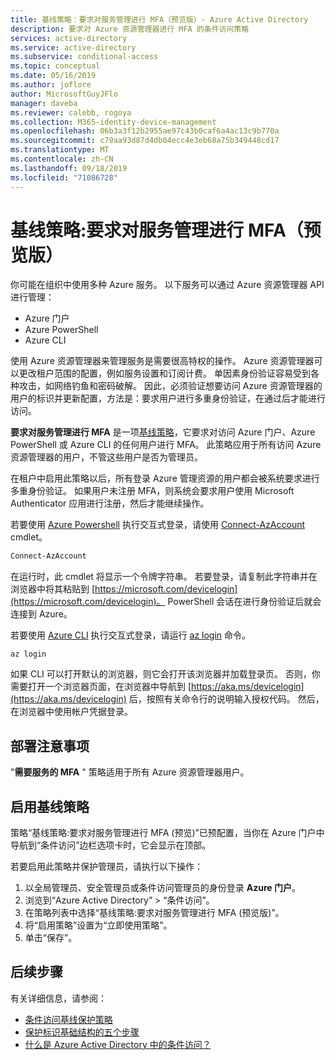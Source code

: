 ```yaml
---
title: 基线策略：要求对服务管理进行 MFA（预览版）- Azure Active Directory
description: 要求对 Azure 资源管理器进行 MFA 的条件访问策略
services: active-directory
ms.service: active-directory
ms.subservice: conditional-access
ms.topic: conceptual
ms.date: 05/16/2019
ms.author: joflore
author: MicrosoftGuyJFlo
manager: daveba
ms.reviewer: calebb, rogoya
ms.collection: M365-identity-device-management
ms.openlocfilehash: 06b3a3f12b2955ae97c43b0caf6a4ac13c9b770a
ms.sourcegitcommit: c79aa93d87d4db04ecc4e3eb68a75b349448cd17
ms.translationtype: MT
ms.contentlocale: zh-CN
ms.lasthandoff: 09/18/2019
ms.locfileid: "71086728"
---
```

# <a name="baseline-policy-require-mfa-for-service-management-preview"></a>基线策略:要求对服务管理进行 MFA（预览版）

你可能在组织中使用多种 Azure 服务。 以下服务可以通过 Azure 资源管理器 API 进行管理：

* Azure 门户
* Azure PowerShell
* Azure CLI

使用 Azure 资源管理器来管理服务是需要很高特权的操作。 Azure 资源管理器可以更改租户范围的配置，例如服务设置和订阅计费。 单因素身份验证容易受到各种攻击，如网络钓鱼和密码破解。 因此，必须验证想要访问 Azure 资源管理器的用户的标识并更新配置，方法是：要求用户进行多重身份验证，在通过后才能进行访问。

**要求对服务管理进行 MFA** 是一项[基线策略](concept-baseline-protection.md)，它要求对访问 Azure 门户、Azure PowerShell 或 Azure CLI 的任何用户进行 MFA。 此策略应用于所有访问 Azure 资源管理器的用户，不管这些用户是否为管理员。

在租户中启用此策略以后，所有登录 Azure 管理资源的用户都会被系统要求进行多重身份验证。 如果用户未注册 MFA，则系统会要求用户使用 Microsoft Authenticator 应用进行注册，然后才能继续操作。

若要使用 [Azure Powershell](https://docs.microsoft.com/powershell/azure/authenticate-azureps) 执行交互式登录，请使用 [Connect-AzAccount](https://docs.microsoft.com/powershell/module/az.accounts/connect-azaccount) cmdlet。

```PowerShell
Connect-AzAccount
```

在运行时，此 cmdlet 将显示一个令牌字符串。 若要登录，请复制此字符串并在浏览器中将其粘贴到 [https://microsoft.com/devicelogin](https://microsoft.com/devicelogin)。 PowerShell 会话在进行身份验证后就会连接到 Azure。

若要使用 [Azure CLI](https://docs.microsoft.com/cli/azure/authenticate-azure-cli?view=azure-cli-latest) 执行交互式登录，请运行 [az login](https://docs.microsoft.com/cli/azure/reference-index?view=azure-cli-latest#az-login) 命令。

```azurecli
az login
```

如果 CLI 可以打开默认的浏览器，则它会打开该浏览器并加载登录页。 否则，你需要打开一个浏览器页面，在浏览器中导航到 [https://aka.ms/devicelogin](https://aka.ms/devicelogin) 后，按照有关命令行的说明输入授权代码。 然后，在浏览器中使用帐户凭据登录。

## <a name="deployment-considerations"></a>部署注意事项

"**需要服务的 MFA** " 策略适用于所有 Azure 资源管理器用户。

## <a name="enable-the-baseline-policy"></a>启用基线策略

策略“基线策略:要求对服务管理进行 MFA (预览)”已预配置，当你在 Azure 门户中导航到“条件访问”边栏选项卡时，它会显示在顶部。

若要启用此策略并保护管理员，请执行以下操作：

1. 以全局管理员、安全管理员或条件访问管理员的身份登录 **Azure 门户**。
1. 浏览到“Azure Active Directory” > “条件访问”。
1. 在策略列表中选择“基线策略:要求对服务管理进行 MFA (预览版)”。
1. 将“启用策略”设置为“立即使用策略”。
1. 单击“保存”。

## <a name="next-steps"></a>后续步骤

有关详细信息，请参阅：

* [条件访问基线保护策略](concept-baseline-protection.md)
* [保护标识基础结构的五个步骤](../../security/fundamentals/steps-secure-identity.md)
* [什么是 Azure Active Directory 中的条件访问？](overview.md)
